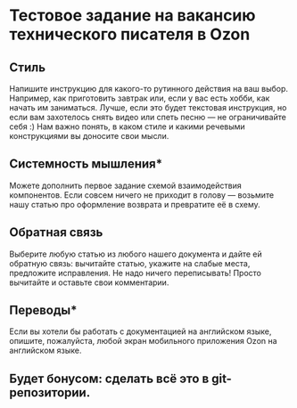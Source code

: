 # Тестовое задание на вакансию технического писателя в Ozon

## Стиль
Напишите инструкцию для какого-то рутинного действия на ваш выбор.
Например, как приготовить завтрак или, если у вас есть хобби, как начать им
заниматься.
Лучше, если это будет текстовая инструкция, но если вам захотелось снять
видео или спеть песню — не ограничивайте себя :) Нам важно понять, в каком
стиле и какими речевыми конструкциями вы доносите свои мысли.

## Системность мышления*
Можете дополнить первое задание схемой взаимодействия компонентов. Если
совсем ничего не приходит в голову — возьмите нашу статью про оформление
возврата и превратите её в схему.

## Обратная связь
Выберите любую статью из любого нашего документа и дайте ей обратную
связь: вычитайте статью, укажите на слабые места, предложите исправления.
Не надо ничего переписывать! Просто вычитайте и оставьте свои комментарии.

## Переводы*
Если вы хотели бы работать с документацией на английском языке, опишите,
пожалуйста, любой экран мобильного приложения Ozon на английском языке.

## Будет бонусом: сделать всё это в git-репозитории.
